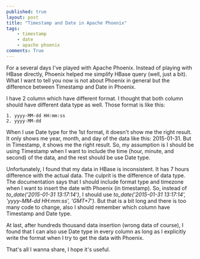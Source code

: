 ```yaml
---
published: true
layout: post
title: "Timestamp and Date in Apache Phoenix"
tags:
    - timestamp
    - date
    - apache phoenix
comments: True
---
```


For a several days I've played with Apache Phoenix. Instead of playing with HBase directly, Phoenix helped me simplify HBase query (well, just a bit). What I want to tell you now is not about Phoenix in general but the difference between Timestamp and Date in Phoenix.

I have 2 column which have different format. I thought that both column should have different data type as well. Those format is like this:

    1. yyyy-MM-dd HH:mm:ss
    2. yyyy-MM-dd

When I use Date type for the 1st format, it doesn't show me the right result. It only shows me year, month, and day of the data like this: 2015-01-31. But in Timestamp, it shows me the right result. So, my assumption is I should be using Timestamp when I want to include the time (hour, minute, and second) of the data, and the rest should be use Date type.

Unfortunately, I found that my data in HBase is inconsistent. It has 7 hours difference with the actual data. The culprit is the difference of data type. The documentation says that I should include format type and timezone when I want to insert the date with Phoenix (in timestamp). So, instead of *to_date('2015-01-31 13:17:14')*, I should use *to_date('2015-01-31 13:17:14', 'yyyy-MM-dd HH:mm:ss', 'GMT+7')*. But that is a bit long and there is too many code to change, also I should remember which column have Timestamp and Date type.

At last, after hundreds thousand data insertion (wrong data of course), I found that I can also use Date type in every column as long as I explicitly write the format when I try to get the data with Phoenix.

That's all I wanna share, I hope it's useful.
